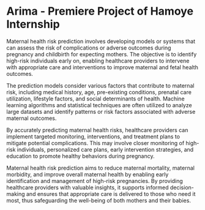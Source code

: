 # Arima - Premiere Project of Hamoye Internship

Maternal health risk prediction involves developing models or systems that can assess the risk of complications or adverse outcomes during pregnancy and childbirth for expecting mothers. The objective is to identify high-risk individuals early on, enabling healthcare providers to intervene with appropriate care and interventions to improve maternal and fetal health outcomes.

The prediction models consider various factors that contribute to maternal risk, including medical history, age, pre-existing conditions, prenatal care utilization, lifestyle factors, and social determinants of health. Machine learning algorithms and statistical techniques are often utilized to analyze large datasets and identify patterns or risk factors associated with adverse maternal outcomes.

By accurately predicting maternal health risks, healthcare providers can implement targeted monitoring, interventions, and treatment plans to mitigate potential complications. This may involve closer monitoring of high-risk individuals, personalized care plans, early intervention strategies, and education to promote healthy behaviors during pregnancy.

Maternal health risk prediction aims to reduce maternal mortality, maternal morbidity, and improve overall maternal health by enabling early identification and management of high-risk pregnancies. By providing healthcare providers with valuable insights, it supports informed decision-making and ensures that appropriate care is delivered to those who need it most, thus safeguarding the well-being of both mothers and their babies.




